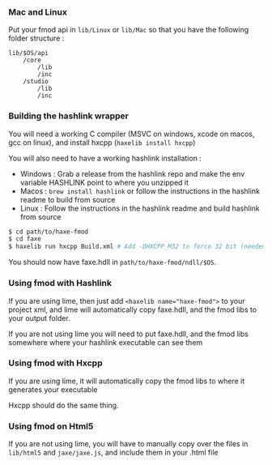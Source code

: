 
### Mac and Linux
Put your fmod api in `lib/Linux` or `lib/Mac` so that you have the following folder structure :
```
lib/$OS/api
    /core
        /lib
        /inc
    /studio
        /lib
        /inc
```

### Building the hashlink wrapper
You will need a working C compiler (MSVC on windows, xcode on macos, gcc on linux), and install hxcpp (`haxelib install hxcpp`)

You will also need to have a working hashlink installation :
- Windows : Grab a release from the hashlink repo and make the env variable HASHLINK point to where you unzipped it
- Macos : `brew install hashlink` or follow the instructions in the hashlink readme to build from source
- Linux : Follow the instructions in the hashlink readme and build hashlink from source

```sh
$ cd path/to/haxe-fmod
$ cd faxe
$ haxelib run hxcpp Build.xml # Add -DHXCPP_M32 to force 32 bit (needed for lime on windows), or -DHXCPP_M64 to force x64
```
You should now have faxe.hdll in `path/to/haxe-fmod/ndll/$OS`.

### Using fmod with Hashlink
If you are using lime, then just add `<haxelib name="haxe-fmod">` to your project xml, and lime will automatically copy faxe.hdll, and the fmod libs to your output folder.

If you are not using lime you will need to put faxe.hdll, and the fmod libs somewhere where your hashlink executable can see them

### Using fmod with Hxcpp
If you are using lime, it will automatically copy the fmod libs to where it generates your executable

Hxcpp should do the same thing.

### Using fmod on Html5

If you are not using lime, you will have to manually copy over the files in `lib/html5` and `jaxe/jaxe.js`, and include them in your .html file